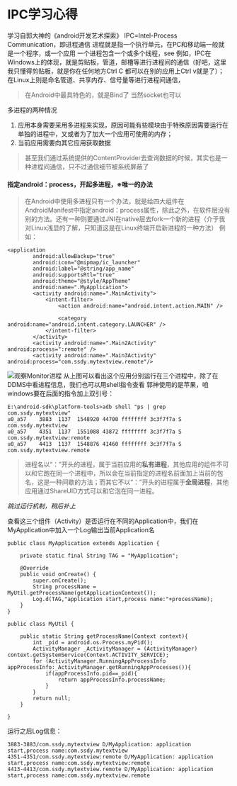 # IPC学习心得 #
学习自郭大神的《android开发艺术探索》
IPC=Intel-Process Communication，即进程通信
进程就是指一个执行单元，在PC和移动端一般就是一个程序，或一个应用
一个进程包含一个或多个线程，see
例如，IPC在Windows上的体现，就是剪贴板，管道，邮槽等进行进程间的通信（好吧，这里我只懂得剪贴板，就是你在任何地方Ctrl C 都可以在别的应用上Ctrl v就是了）；在Linux上则是命名管道、共享内存、信号量等进行进程间通信，
>  在Android中最具特色的，就是Bind了
> 当然socket也可以

多进程的两种情况
1. 应用本身需要采用多进程来实现，原因可能有些模块由于特殊原因需要运行在单独的进程中，又或者为了加大一个应用可使用的内存；
2. 当前应用需要向其它应用获取数据
> 甚至我们通过系统提供的ContentProvider去查询数据的时候，其实也是一种进程间通信，只不过通信细节被系统屏蔽了

#### 指定android：process，开起多进程，※唯一的办法 ####

> 在Android中使用多进程只有一个办法，就是给四大组件在AndroidManifest中指定android：process属性，除此之外，在软件层没有别的方法。还有一种则要通过JNI在native层去fork一个新的进程（介于我对Linux浅显的了解，只知道这是在Linux终端开启新进程的一种方法）
例如：

```
<application
        android:allowBackup="true"
        android:icon="@mipmap/ic_launcher"
        android:label="@string/app_name"
        android:supportsRtl="true"
        android:theme="@style/AppTheme"
        android:name=".MyApplication">
        <activity android:name=".MainActivity">
            <intent-filter>
                <action android:name="android.intent.action.MAIN" />

                <category android:name="android.intent.category.LAUNCHER" />
            </intent-filter>
        </activity>
        <activity android:name=".Main2Activity" android:process=":remote" />
        <activity android:name=".Main3Activity" android:process="com.ssdy.mytextview.remote"/>
```
![观察Monitor进程](http://i.imgur.com/Ck4mxV9.png)
从上图可以看出这个应用分别运行在三个进程中，除了在DDMS中看进程信息，我们也可以用shell指令查看
郭神使用的是苹果，咱windows要在后面的指令加上双引号：
```
E:\android-sdk\platform-tools>adb shell "ps | grep com.ssdy.mytextview"
u0_a57    3883  1137  1548920 44700 ffffffff 3c3f7f7a S com.ssdy.mytextview
u0_a57    4351  1137  1551088 43872 ffffffff 3c3f7f7a S com.ssdy.mytextview:remote
u0_a57    4413  1137  1548876 41460 ffffffff 3c3f7f7a S com.ssdy.mytextview.remote
```
> 进程名以“：”开头的进程，属于当前应用的**私有进程**，其他应用的组件不可以和它跑在同一个进程中，所以会在当前指定的进程名前面加上当前的包名，这是一种间歇的方法；而其它不以“：”开头的进程属于**全局进程**，其他应用通过ShareUID方式可以和它泡在同一进程。

*跳过运行机制，稍后补上*

查看这三个组件（Activity）是否运行在不同的Application中，我们在MyApplication中加入一个Log输出当前Application名
```
public class MyApplication extends Application {

    private static final String TAG = "MyApplication";

    @Override
    public void onCreate() {
        super.onCreate();
        String processName = MyUtil.getProcessName(getApplicationContext());
        Log.d(TAG,"application start,process name:"+processName);
    }
}
```
```
public class MyUtil {

    public static String getProcessName(Context context){
        int _pid = android.os.Process.myPid();
        ActivityManager _ActivityManager = (ActivityManager) context.getSystemService(Context.ACTIVITY_SERVICE);
        for (ActivityManager.RunningAppProcessInfo appProcessInfo:_ActivityManager.getRunningAppProcesses()){
            if(appProcessInfo.pid==_pid){
                return appProcessInfo.processName;
            }
        }
        return null;
    }

}
```
运行之后Log信息：
```
3883-3883/com.ssdy.mytextview D/MyApplication: application start,process name:com.ssdy.mytextview
4351-4351/com.ssdy.mytextview:remote D/MyApplication: application start,process name:com.ssdy.mytextview:remote
4413-4413/com.ssdy.mytextview.remote D/MyApplication: application start,process name:com.ssdy.mytextview.remote
```
